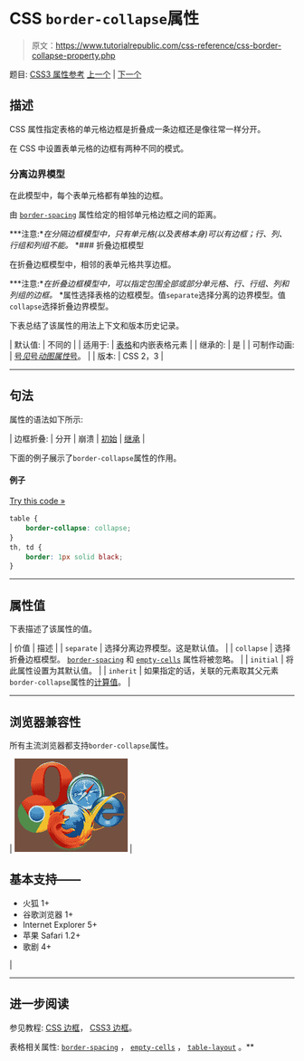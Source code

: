 # CSS `border-collapse`属性

> 原文：<https://www.tutorialrepublic.com/css-reference/css-border-collapse-property.php>

题目: [CSS3 属性参考](css3-properties.php) [上一个](css-border-bottom-width-property.php) | [下一个](css-border-color-property.php)

## 描述

CSS 属性指定表格的单元格边框是折叠成一条边框还是像往常一样分开。

在 CSS 中设置表单元格的边框有两种不同的模式。

### 分离边界模型

在此模型中，每个表单元格都有单独的边框。

由 [`border-spacing`](css-border-spacing-property.php) 属性给定的相邻单元格边框之间的距离。

 ***注意:**在分隔边框模型中，只有单元格(以及表格本身)可以有边框；行、列、行组和列组不能。*  *### 折叠边框模型

在折叠边框模型中，相邻的表单元格共享边框。

 ***注意:**在折叠边框模型中，可以指定包围全部或部分单元格、行、行组、列和列组的边框。*  *属性选择表格的边框模型。值`separate`选择分离的边界模型。值`collapse`选择折叠边界模型。

下表总结了该属性的用法上下文和版本历史记录。

| 默认值: | 不同的 |
| 适用于: | [表格](../html-tutorial/html-tables.php)和内嵌表格元素 |
| 继承的: | 是 |
| 可制作动画: | [号*见*号*动图属性*号](css-animatable-properties.php)。 |
| 版本: | CSS 2，3 |

* * *

## 句法

属性的语法如下所示:

| 边框折叠: | 分开 &#124; 崩溃 &#124; [初始](../definitions.php#initial) &#124; [继承](../definitions.php#inherit) |

下面的例子展示了`border-collapse`属性的作用。

#### 例子

[Try this code »](../codelab.php?topic=css&file=border-collapse-property "Try this code using online Editor")

```css
table {
    border-collapse: collapse;
}
th, td {
    border: 1px solid black;
}
```

* * *

## 属性值

下表描述了该属性的值。

| 价值 | 描述 |
| `separate` | 选择分离边界模型。这是默认值。 |
| `collapse` | 选择折叠边框模型。 [`border-spacing`](css-border-spacing-property.php) 和 [`empty-cells`](css-empty-cells-property.php) 属性将被忽略。 |
| `initial` | 将此属性设置为其默认值。 |
| `inherit` | 如果指定的话，关联的元素取其父元素`border-collapse`属性的[计算值](../definitions.php#computed-value)。 |

* * *

## 浏览器兼容性

所有主流浏览器都支持`border-collapse`属性。

| ![Browsers Icon](img/e9331123c77668c1832e541c2fca1002.png) | 

## 基本支持——

*   火狐 1+
*   谷歌浏览器 1+
*   Internet Explorer 5+
*   苹果 Safari 1.2+
*   歌剧 4+

 |

* * *

## 进一步阅读

参见教程: [CSS 边框](../css-tutorial/css-border.php)， [CSS3 边框](../css-tutorial/css3-border.php)。

表格相关属性: [`border-spacing`](css-border-spacing-property.php) ， [`empty-cells`](css-empty-cells-property.php) ， [`table-layout`](css-table-layout-property.php) 。**